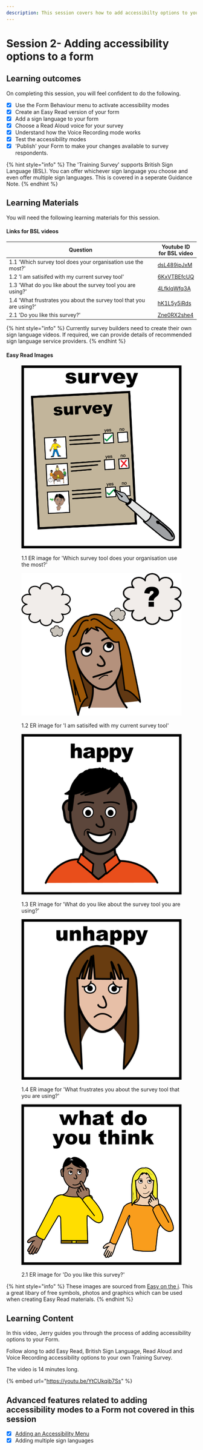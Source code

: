 ```yaml
---
description: This session covers how to add accessibilty options to your form.
---
```


# Session 2- Adding accessibility options to a form

## Learning outcomes

On completing this session, you will feel confident to do the following.

* [x] Use the Form Behaviour menu to activate accessibility modes
* [x] Create an Easy Read version of your form
* [x] Add a sign language to your form
* [x] Choose a Read Aloud voice for your survey
* [x] Understand how the Voice Recording mode works
* [x] Test the accessibility modes&#x20;
* [x] 'Publish' your Form to make your changes available to survey respondents.

{% hint style="info" %}
The 'Training Survey' supports British Sign Language (BSL).  You can offer whichever sign language you choose and even offer multiple sign languages.  This is covered in a seperate Guidance Note.
{% endhint %}

## Learning Materials

You will need the following learning materials for this session.

#### Links for BSL videos

<table><thead><tr><th width="442">Question</th><th>Youtube ID for BSL video</th></tr></thead><tbody><tr><td>1.1  'Which survey tool does your organisation use the most?'</td><td><a href="https://youtu.be/dsL489ipJxM">dsL489ipJxM</a></td></tr><tr><td>1.2  'I am satisifed with my current survey tool'</td><td><a href="https://youtu.be/6KxVTBEfcUQ">6KxVTBEfcUQ</a></td></tr><tr><td>1.3  'What do you like about the survey tool you are using?' </td><td><a href="https://youtu.be/4LfklqWfq3A">4LfklqWfq3A</a></td></tr><tr><td>1.4  'What frustrates you about the survey tool that you are using?'</td><td><a href="https://youtu.be/hK1L5y5iRds">hK1L5y5iRds</a></td></tr><tr><td>2.1  'Do you like this survey?'</td><td><a href="https://youtu.be/Zne0RX2she4">Zne0RX2she4</a></td></tr></tbody></table>

{% hint style="info" %}
Currently survey builders need to create their own sign language videos.   If required, we can provide details of recommended sign language service providers.
{% endhint %}

#### Easy Read Images

<div>

<figure><img src="../.gitbook/assets/1.1  ER image for Survey.png" alt=""><figcaption><p>1.1 ER image for 'Which survey tool does your organisation use the most?'</p></figcaption></figure>

 

<figure><img src="../.gitbook/assets/1.2 ER image for Satisfaction.png" alt=""><figcaption><p>1.2 ER image for 'I am satisifed with my current survey tool'</p></figcaption></figure>

 

<figure><img src="../.gitbook/assets/1.3 ER image for what do you like.png" alt=""><figcaption><p>1.3 ER image for 'What do you like about the survey tool you are using?' </p></figcaption></figure>

 

<figure><img src="../.gitbook/assets/1.4 ER image for what frustrates you.png" alt=""><figcaption><p>1.4 ER image for 'What frustrates you about the survey tool that you are using?'</p></figcaption></figure>

 

<figure><img src="../.gitbook/assets/2.1 ER image do you like this survey.png" alt=""><figcaption><p>2.1 ER image for 'Do you like this survey?'</p></figcaption></figure>

</div>

{% hint style="info" %}
These images are sourced from [Easy on the i](https://www.learningdisabilityservice-leeds.nhs.uk/easy-on-the-i/).   This a great libary of free symbols, photos and graphics which can be used when creating Easy Read materials. &#x20;
{% endhint %}

## Learning Content

In this video, Jerry guides you through the process of adding accessibility options to your Form.

Follow along to add Easy Read, British Sign Language, Read Aloud and Voice Recording accessibility options to your own Training Survey.

The video is 14 minutes long.

{% embed url="https://youtu.be/YtCUkqib7Ss" %}

## Advanced features related to adding accessibility modes to a Form not covered in this session

* [x] [Adding an Accessibility Menu](../guidance-notes/survey-app/form-editor/adding-an-accessibility-options-page.md)
* [x] Adding multiple sign languages&#x20;
